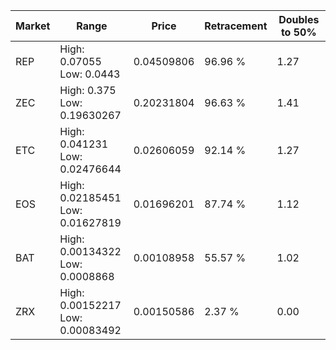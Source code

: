 | Market | Range | Price| Retracement | Doubles to 50% |
| --- | --- | --- | --- | --- |
| REP | High: 0.07055<br />Low: 0.0443 | 0.04509806 | 96.96 % | 1.27 |
| ZEC | High: 0.375<br />Low: 0.19630267 | 0.20231804 | 96.63 % | 1.41 |
| ETC | High: 0.041231<br />Low: 0.02476644 | 0.02606059 | 92.14 % | 1.27 |
| EOS | High: 0.02185451<br />Low: 0.01627819 | 0.01696201 | 87.74 % | 1.12 |
| BAT | High: 0.00134322<br />Low: 0.0008868 | 0.00108958 | 55.57 % | 1.02 |
| ZRX | High: 0.00152217<br />Low: 0.00083492 | 0.00150586 | 2.37 % | 0.00 |

